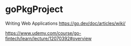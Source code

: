 # goPkgProject

Writing Web Applications
https://go.dev/doc/articles/wiki/

https://www.udemy.com/course/go-fintech/learn/lecture/12070392#overview
